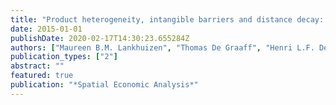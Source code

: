 ```yaml
---
title: "Product heterogeneity, intangible barriers and distance decay: the effect of multiple dimensions of distance on trade across different product categories"
date: 2015-01-01
publishDate: 2020-02-17T14:30:23.655284Z
authors: ["Maureen B.M. Lankhuizen", "Thomas De Graaff", "Henri L.F. De Groot"]
publication_types: ["2"]
abstract: ""
featured: true
publication: "*Spatial Economic Analysis*"
---
```


